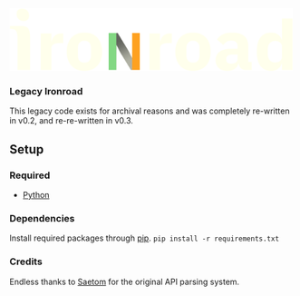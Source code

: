 <img height=110 width=500 src="ironroad.png">

### Legacy Ironroad

This legacy code exists for archival reasons and was completely re-written in v0.2, and re-re-written in v0.3.

## Setup
### Required
* [Python](https://www.python.org/downloads/)

### Dependencies
Install required packages through [pip](https://pypi.org/project/pip/).
`pip install -r requirements.txt`

### Credits
Endless thanks to [Saetom](https://www.saetom.xyz/) for the original API parsing system.
